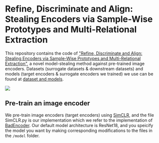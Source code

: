 # Refine, Discriminate and Align: Stealing Encoders via Sample-Wise Prototypes and Multi-Relational Extraction

This repository contains the code of ["Refine, Discriminate and Align: Stealing Encoders via Sample-Wise Prototypes and Multi-Relational Extraction"](https://arxiv.org/abs/2312.00855), a novel model-stealing method against pre-trained image encoders. Datasets (surrogate datasets & downstream datasets) and models (target encoders & surrogate encoders we trained) we use can be found at [dataset and models](https://drive.google.com/drive/folders/1VV97lBVwt5rPlKSHtKQ8PjCuH7d1-fK-?usp=sharing).

![](https://github.com/ShuchiWu/SDA/blob/master/Pipeline.png)

## Pre-train an image encoder
We pre-train image encoders (target encoders) using [SimCLR](https://proceedings.mlr.press/v119/chen20j/chen20j.pdf), and the file SimCLR.py is our implementation which we refer to the implementation of [BadEncoder](https://arxiv.org/pdf/2108.00352). Our default model architecture is ResNet18, and you speicify the model you want by making corresponding modifications to the files in the `/model` folder. 

